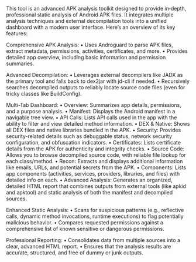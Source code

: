 This tool is an advanced APK analysis toolkit designed to provide in‑depth, professional static analysis of Android APK files. It integrates multiple analysis techniques and external decompilation tools into a unified dashboard with a modern user interface. Here’s an overview of its key features:

Comprehensive APK Analysis:
• Uses Androguard to parse APK files, extract metadata, permissions, activities, certificates, and more.
• Provides detailed app overview, including basic information and permission summaries.

Advanced Decompilation:
• Leverages external decompilers like JADX as the primary tool and falls back to dex2jar with jd-cli if needed.
• Recursively searches decompiled outputs to reliably locate source code files (even for tricky classes like BuildConfig).

Multi-Tab Dashboard:
• Overview: Summarizes app details, permissions, and a purpose analysis.
• Manifest: Displays the Android manifest in a navigable tree view.
• API Calls: Lists API calls used in the app with the ability to filter and view detailed method information.
• DEX & Native: Shows all DEX files and native libraries bundled in the APK.
• Security: Provides security-related details such as debuggable status, network security configuration, and obfuscation indicators.
• Certificates: Lists certificate details from the APK for authenticity and integrity checks.
• Source Code: Allows you to browse decompiled source code, with reliable file lookup for each class/method.
• Recon: Extracts and displays additional information like emails, URLs, and potential secrets from the APK.
• Components: Lists app components (activities, services, providers, libraries, and files) with detailed info on each.
• Advanced Analysis: Generates an organized, detailed HTML report that combines outputs from external tools (like apkid and apktool) and static analysis of both the manifest and decompiled sources.

Enhanced Static Analysis:
• Scans for suspicious patterns (e.g., reflective calls, dynamic method invocations, runtime executions) to flag potentially malicious behavior.
• Compares requested permissions against a comprehensive list of known sensitive or dangerous permissions.

Professional Reporting:
• Consolidates data from multiple sources into a clear, advanced HTML report.
• Ensures that the analysis results are accurate, structured, and free of dummy or junk outputs.
